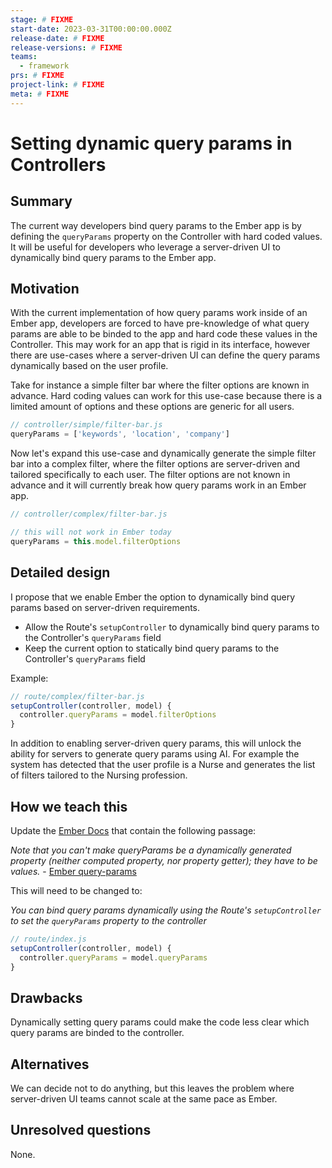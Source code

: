 ```yaml
---
stage: # FIXME
start-date: 2023-03-31T00:00:00.000Z
release-date: # FIXME
release-versions: # FIXME
teams:
  - framework
prs: # FIXME
project-link: # FIXME
meta: # FIXME
---
```


# Setting dynamic query params in Controllers

## Summary

The current way developers bind query params to the Ember app is by defining the `queryParams` property on the Controller with hard coded values. It will be useful for developers who leverage a server-driven UI to dynamically bind query params to the Ember app.

## Motivation

With the current implementation of how query params work inside of an Ember app, developers are forced to have pre-knowledge of what query params are able to be binded to the app and hard code these values in the Controller. This may work for an app that is rigid in its interface, however there are use-cases where a server-driven UI can define the query params dynamically based on the user profile.

Take for instance a simple filter bar where the filter options are known in advance. Hard coding values can work for this use-case because there is a limited amount of options and these options are generic for all users.

```js
// controller/simple/filter-bar.js
queryParams = ['keywords', 'location', 'company']
```

Now let's expand this use-case and dynamically generate the simple filter bar into a complex filter, where the filter options are server-driven and tailored specifically to each user. The filter options are not known in advance and it will currently break how query params work in an Ember app.

```js
// controller/complex/filter-bar.js

// this will not work in Ember today
queryParams = this.model.filterOptions
```

## Detailed design

I propose that we enable Ember the option to dynamically bind query params based on server-driven requirements.

* Allow the Route's `setupController` to dynamically bind query params to the Controller's `queryParams` field
* Keep the current option to statically bind query params to the Controller's `queryParams` field

Example:

```js
// route/complex/filter-bar.js
setupController(controller, model) {
  controller.queryParams = model.filterOptions
}
```

In addition to enabling server-driven query params, this will unlock the ability for servers to generate query params using AI. For example the system has detected that the user profile is a Nurse and generates the list of filters tailored to the Nursing profession.

## How we teach this

Update the [Ember Docs](https://guides.emberjs.com) that contain the following passage:

_Note that you can't make queryParams be a dynamically generated property (neither computed property, nor property getter); they have to be values._ - [Ember query-params](https://guides.emberjs.com/release/routing/query-params/)

This will need to be changed to:

_You can bind query params dynamically using the Route's `setupController` to set the `queryParams` property to the controller_

```js
// route/index.js
setupController(controller, model) {
  controller.queryParams = model.queryParams
}
```

## Drawbacks

Dynamically setting query params could make the code less clear which query params are binded to the controller.

## Alternatives

We can decide not to do anything, but this leaves the problem where server-driven UI teams cannot scale at the same pace as Ember.

## Unresolved questions

None.
